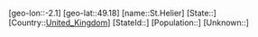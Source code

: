 ﻿---
location: [49.18,-2.1]
type: City
tags:
- geo/City


SpocWebEntityId: 34460
isDeleted: false
confidential: public

---
[geo-lon::-2.1]
[geo-lat::49.18]
[name::St.Helier]
[State::]
[Country::[United_Kingdom](geo/Continent/Europe/United_Kingdom.md)]
[StateId::]
[Population::]
[Unknown::]

